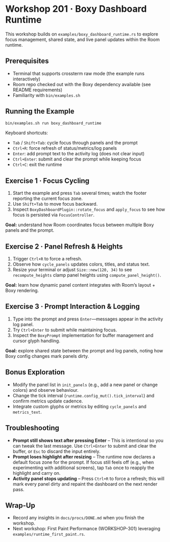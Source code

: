 # Workshop 201 · Boxy Dashboard Runtime

This workshop builds on `examples/boxy_dashboard_runtime.rs` to explore focus
management, shared state, and live panel updates within the Room runtime.

## Prerequisites
- Terminal that supports crossterm raw mode (the example runs interactively)
- Room repo checked out with the Boxy dependency available (see README requirements)
- Familiarity with `bin/examples.sh`

## Running the Example
```bash
bin/examples.sh run boxy_dashboard_runtime
```
Keyboard shortcuts:
- `Tab` / `Shift+Tab`: cycle focus through panels and the prompt
- `Ctrl+R`: force refresh of status/metrics/log panels
- `Enter`: add prompt text to the activity log (does not clear input)
- `Ctrl+Enter`: submit and clear the prompt while keeping focus
- `Ctrl+C`: exit the runtime

## Exercise 1 · Focus Cycling
1. Start the example and press `Tab` several times; watch the footer reporting the current focus zone.
2. Use `Shift+Tab` to move focus backward.
3. Inspect `BoxyDashboardPlugin::rotate_focus` and `apply_focus` to see how focus is persisted via `FocusController`.

**Goal:** understand how Room coordinates focus between multiple Boxy panels and the prompt.

## Exercise 2 · Panel Refresh & Heights
1. Trigger `Ctrl+R` to force a refresh.
2. Observe how `cycle_panels` updates colors, titles, and status text.
3. Resize your terminal or adjust `Size::new(120, 34)` to see `recompute_heights` clamp panel heights using `compute_panel_height()`.

**Goal:** learn how dynamic panel content integrates with Room’s layout + Boxy rendering.

## Exercise 3 · Prompt Interaction & Logging
1. Type into the prompt and press `Enter`—messages appear in the activity log panel.
2. Try `Ctrl+Enter` to submit while maintaining focus.
3. Inspect the `BoxyPrompt` implementation for buffer management and cursor glyph handling.

**Goal:** explore shared state between the prompt and log panels, noting how Boxy config changes mark panels dirty.

## Bonus Exploration
- Modify the panel list in `init_panels` (e.g., add a new panel or change colors) and observe behaviour.
- Change the tick interval (`runtime.config_mut().tick_interval`) and confirm metrics update cadence.
- Integrate custom glyphs or metrics by editing `cycle_panels` and `metrics_text`.

## Troubleshooting
- **Prompt still shows text after pressing Enter** – This is intentional so you can tweak the last message. Use
  `Ctrl+Enter` to submit and clear the buffer, or `Esc` to discard the input entirely.
- **Prompt loses highlight after resizing** – The runtime now declares a default focus zone for the prompt. If focus still
  feels off (e.g., when experimenting with additional screens), tap `Tab` once to reapply the highlight and carry on.
- **Activity panel stops updating** – Press `Ctrl+R` to force a refresh; this will mark every panel dirty and repaint the
  dashboard on the next render pass.

## Wrap-Up
- Record any insights in `docs/procs/DONE.md` when you finish the workshop.
- Next workshop: First Paint Performance (WORKSHOP-301) leveraging `examples/runtime_first_paint.rs`.
